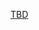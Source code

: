 [TBD](https://www.loom.com/share/7c1b6b37e25449988c7b1b79f55e68e9?sid=d644544f-30a0-4c1b-a132-2a62afca6b64)
